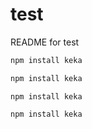 # test

README for test


``` bash
npm install keka
```

``` go
npm install keka
```

`
npm install keka
`

``
npm install keka
``
